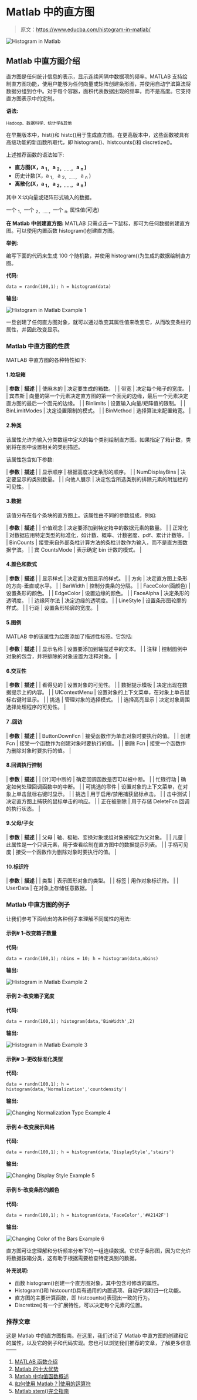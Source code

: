 # Matlab 中的直方图

> 原文：<https://www.educba.com/histogram-in-matlab/>

![Histogram in Matlab](img/18d8c4acbb9c59b593ec2c12dcef7b9f.png "Histogram in Matlab")



## Matlab 中直方图介绍

直方图是任何统计信息的表示，显示连续间隔中数据项的频率。MATLAB 支持绘制直方图功能，使用户能够为任何向量或矩阵创建条形图，并使用自动宁滨算法将数据分组到仓中。对于每个容器，面积代表数据出现的频率，而不是高度。它支持直方图表示中的定制。

**语法:**

<small>Hadoop、数据科学、统计学&其他</small>

在早期版本中，hist()和 histc()用于生成直方图。在更高版本中，这些函数被具有高级功能的新函数所取代，即 histogram()、histcounts()和 discretize()。

上述推荐函数的语法如下:

*   **直方图(X，a <sub>1，</sub> a <sub>2，…..，</sub> a <sub>n</sub> )**
*   历史计数(X，a <sub>1，</sub> a <sub>2，…..，</sub> a <sub>n</sub> )
*   **离散化(X，a <sub>1，</sub> a <sub>2，…..，</sub> a <sub>n</sub> )**

其中 X:以向量或矩阵形式输入的数据。

一个 <sub>1，</sub>一个 <sub>2，…..，</sub>一个 <sub>n:</sub> 属性值(可选)

**在 Matlab 中创建直方图:** MATLAB 只需点击一下鼠标，即可为任何数据创建直方图。可以使用内置函数 histogram()创建直方图。

**举例:**

编写下面的代码来生成 100 个随机数，并使用 histogram()为生成的数据绘制直方图。

**代码:**

`data = randn(100,1);
h = histogram(data)`

**输出:**

![Histogram in Matlab Example 1](img/ae476a43fab776fd29fff12c3d89c401.png "Histogram in Matlab Example 1")



一旦创建了任何直方图对象，就可以通过改变其属性值来改变它，从而改变条柱的属性，并因此改变显示。

### Matlab 中直方图的性质

MATLAB 中直方图的各种特性如下:

#### 1.垃圾箱

| **参数** | **描述** |
| 使麻木的 | 决定要生成的箱数。 |
| 带宽 | 决定每个箱子的宽度。 |
| 宾杰斯 | 向量的第一个元素决定直方图的第一个面元的边缘，最后一个元素决定直方图的最后一个面元的边缘。 |
| Binlimits | 设置输入向量/矩阵值的限制。 |
| BinLimitModes | 决定设置限制的模式。 |
| BinMethod | 选择算法来配置箱宽。 |

#### 2.种类

该属性允许为输入分类数组中定义的每个类别绘制直方图。如果指定了箱计数，类别将在图中设置相关的类别描述。

该属性包含如下参数:

| **参数** | **描述** |
| 显示顺序 | 根据高度决定条形的顺序。 |
| NumDisplayBins | 决定要显示的类别数量。 |
| 向他人展示 | 决定包含所选类别的排除元素的附加栏的可见性。 |

#### 3.数据

该值分布在各个条块的直方图上。该属性由不同的参数组成，例如:

| **参数** | **描述** |
| 价值观念 | 决定要添加到特定箱中的数据元素的数量。 |
| 正常化 | 对数据应用特定类型的标准化，如计数、概率、计数密度、pdf、累计计数等。 |
| BinCounts | 接受来自外部条柱计算方法的条柱计数作为输入，而不是直方图数据宁滨。 |
| 宾 CountsMode | 表示确定 bin 计数的模式。 |

#### 4.颜色和款式

| **参数** | **描述** |
| 显示样式 | 决定直方图显示的样式。 |
| 方向 | 决定直方图上条形的方向-垂直或水平。 |
| BarWidth | 控制分类条的分隔。 |
| FaceColor(面颜色) | 设置条形的颜色。 |
| EdgeColor | 设置边缘的颜色。 |
| FaceAlpha | 决定条形的透明度。 |
| 边缘阿尔法 | 决定边缘的透明度。 |
| LineStyle | 设置条形图轮廓的样式。 |
| 行距 | 设置条形轮廓的宽度。 |

#### 5.图例

MATLAB 中的该属性为绘图添加了描述性标签。它包括:

| **参数** | **描述** |
| 显示名称 | 设置要添加到轴描述中的文本。 |
| 注释 | 控制图例中对象的包含，并将排除的对象设置为注释对象。 |

#### 6.交互性

| **参数** | **描述** |
| 看得见的 | 设置对象的可见性。 |
| 数据提示模板 | 决定出现在数据提示上的内容。 |
| UIContextMenu | 设置对象的上下文菜单，在对象上单击鼠标右键时显示。 |
| 挑选 | 管理对象的选择模式。 |
| 选择高亮显示 | 决定对象周围选择处理程序的可见性。 |

#### 7 .回访

| **参数** | **描述** |
| ButtonDownFcn | 接受函数作为单击对象时要执行的值。 |
| 创建 Fcn | 接受一个函数作为创建对象时要执行的值。 |
| 删除 Fcn | 接受一个函数作为删除对象时要执行的值。 |

#### 8.回调执行控制

| **参数** | **描述** |
| [计]可中断的 | 确定回调函数是否可以被中断。 |
| 忙碌行动 | 确定如何处理回调函数中的中断。 |
| 可挑选的零件 | 设置对象的上下文菜单，在对象上单击鼠标右键时显示。 |
| 挑选 | 用于启用/禁用捕获鼠标点击。 |
| 击中测试 | 决定直方图上捕获的鼠标单击的响应。 |
| 正在被删除 | 用于存储 DeleteFcn 回调的执行状态。 |

#### 9.父母/子女

| **参数** | **描述** |
| 父母 | 轴、极轴、变换对象或组对象被指定为父对象。 |
| 儿童 | 此属性是一个只读元素，用于查看绘制在直方图中的数据提示列表。 |
| 手柄可见度 | 接受一个函数作为删除对象时要执行的值。 |

#### 10.标识符

| **参数** | **描述** |
| 类型 | 表示图形对象的类型。 |
| 标签 | 用作对象标识符。 |
| UserData | 在对象上存储任意数据。 |

### Matlab 中直方图的例子

让我们参考下面给出的各种例子来理解不同属性的用法:

#### 示例# 1–改变箱子数量

**代码:**

`data = randn(100,1);
nbins = 10;
h = histogram(data,nbins)`

**输出:**

![Histogram in Matlab Example 2](img/8f67ecedc7a03562bd137932afe8c8da.png "Histogram in Matlab Example 2")



#### 示例 2–改变箱子宽度

**代码:**

`data = randn(100,1);
histogram(data,'BinWidth',2)`

**输出:**

![Histogram in Matlab Example 3](img/a62e56f53d1406ad1d98449ae0f01473.png "Histogram in Matlab Example 3")



#### 示例# 3–更改标准化类型

**代码:**

`data = randn(100,1);
h = histogram(data,'Normalization','countdensity')`

**输出:**

![Changing Normalization Type Example 4](img/ddf6f3a05824c9dd5c03b6dbbf200824.png "Changing Normalization Type Example 4")



#### 示例 4–改变展示风格

**代码:**

`data = randn(100,1);
h = histogram(data,'DisplayStyle','stairs')`

**输出:**

![Changing Display Style Example 5](img/3d499501dcfe06888e7d987340252221.png "Changing Display Style Example 5")



#### 示例 5–改变条形的颜色

**代码:**

`data = randn(100,1);
h = histogram(data,'FaceColor','#A2142F')`

**输出:**

![Changing Color of the Bars Example 6](img/92d02f187cbbb769de5ee4116f4e041b.png "Changing Color of the Bars Example 6")



直方图可让您理解和分析频率分布下的一组连续数据。它优于条形图，因为它允许将数据按箱分类，这有助于根据需要检查特定类别的数据。

**补充说明:**

*   函数 histogram()创建一个直方图对象，其中包含可修改的属性。
*   Histogram()和 histcount()具有通用的内置选项、自动宁滨和归一化功能。
*   直方图的主要计算函数，即 histcounts()表现出一致的行为。
*   Discretize()有一个扩展特性，可以决定每个元素的位置。

### 推荐文章

这是 Matlab 中的直方图指南。在这里，我们讨论了 Matlab 中直方图的创建和它的属性，以及它的例子和代码实现。您也可以浏览我们推荐的文章，了解更多信息——

1.  [MATLAB 函数介绍](https://www.educba.com/matlab-functions/)
2.  [Matlab 的十大优势](https://www.educba.com/advantages-of-matlab/)
3.  [Matlab 中均值函数概述](https://www.educba.com/mean-function-in-matlab/)
4.  [如何使用 Matlab？|使用的运算符](https://www.educba.com/how-to-use-matlab/)
5.  [Matlab stem()完全指南](https://www.educba.com/matlab-stem/)





